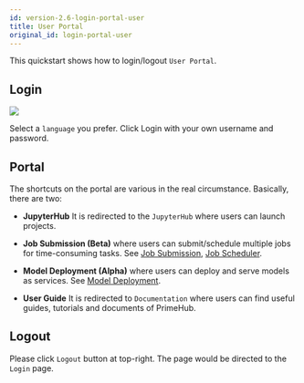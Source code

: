 ```yaml
---
id: version-2.6-login-portal-user
title: User Portal
original_id: login-portal-user
---
```


This quickstart shows how to login/logout `User Portal`.

## Login

![](assets/login_1.png)

Select a `language` you prefer. Click Login with your own username and password.

## Portal
The shortcuts on the portal are various in the real circumstance. Basically, there are two:

+ **JupyterHub** It is redirected to the `JupyterHub` where users can launch projects.

+ **Job Submission (Beta)** where users can submit/schedule multiple jobs for time-consuming tasks. See [Job Submission](../job-submission-feature), [Job Scheduler](../job-scheduling-feature).

+ **Model Deployment (Alpha)** where users can deploy and serve models as services. See [Model Deployment](../model-deployment-feature).

+ **User Guide** It is redirected to `Documentation` where users can find useful guides, tutorials and documents of PrimeHub.

## Logout

Please click `Logout` button at top-right. The page would be directed to the `Login` page.
